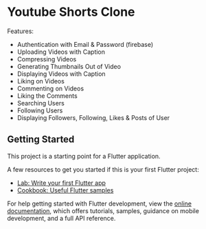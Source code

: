 # Youtube Shorts Clone

Features:
  - Authentication with Email & Password (firebase)
  - Uploading Videos with Caption
  - Compressing Videos
  - Generating Thumbnails Out of Video
  - Displaying Videos with Caption
  - Liking on Videos
  - Commenting on Videos
  - Liking the Comments
  - Searching Users
  - Following Users
  - Displaying Followers, Following, Likes & Posts of User


## Getting Started

This project is a starting point for a Flutter application.

A few resources to get you started if this is your first Flutter project:

- [Lab: Write your first Flutter app](https://docs.flutter.dev/get-started/codelab)
- [Cookbook: Useful Flutter samples](https://docs.flutter.dev/cookbook)

For help getting started with Flutter development, view the
[online documentation](https://docs.flutter.dev/), which offers tutorials,
samples, guidance on mobile development, and a full API reference.
